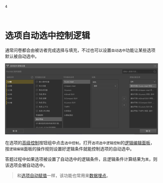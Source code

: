 ```index
4
```
```tag

```
```summary

```
# 选项自动选中控制逻辑

通常问卷都会由被访者完成选择与填充，不过也可以设置`自动选中`功能让某些选项默认被自动选中。

<img src='../../assets/snapshots/layout/logic/option-logic.png'>

在选项的[高级控制](../node-setting/option.md#高级控制)按钮组中点击`选中控制`，打开`选项选中逻辑控制`的[逻辑编辑面板](./logic-editor.md)，按`逻辑编辑`面板的操作规则设置好逻辑条件就能控制选项的自动选中。

答题过程中如果选项被设置了自动选中的逻辑条件，且逻辑条件计算结果为`真`，则该选项会被自动选中。

> 和[选项自动赋值](./opt-auto-input.md)一样，该功能也常用来[数据埋点](./opt-auto-input.md#埋点)。


